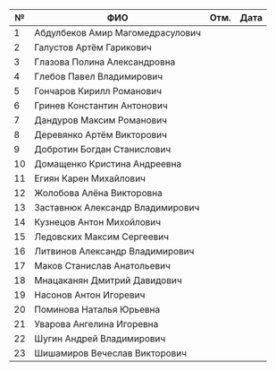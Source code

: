 | №   | ФИО                              | Отм. | Дата |
| --- | -------------------------------- | :--: | :--: |
| 1   | Абдулбеков Амир Магомедрасулович |      |      |
| 2   | Галустов Артём Гарикович         |      |      |
| 3   | Глазова Полина Александровна     |      |      |
| 4   | Глебов Павел Владимирович        |      |      |
| 5   | Гончаров Кирилл Романович        |      |      |
| 6   | Гринев Константин Антонович      |      |      |
| 7   | Дандуров Максим Романович        |      |      |
| 8   | Деревянко Артём Викторович       |      |      |
| 9   | Добротин Богдан Станислович      |      |      |
| 10  | Домащенко Кристина Андреевна     |      |      |
| 11  | Егиян Карен Михайлович           |      |      |
| 12  | Жолобова Алёна Викторовна        |      |      |
| 13  | Заставнюк Александр Владимирович |      |      |
| 14  | Кузнецов Антон Михойлович        |      |      |
| 15  | Ледовских Максим Сергеевич       |      |      |
| 16  | Литвинов Александр Владимирович  |      |      |
| 17  | Маков Станислав Анатольевич      |      |      |
| 18  | Мнацаканян Дмитрий Давидович     |      |      |
| 19  | Насонов Антон Игоревич           |      |      |
| 20  | Поминова Наталья Юрьевна         |      |      |
| 21  | Уварова Ангелина Игоревна        |      |      |
| 22  | Шугин Андрей Владимирович        |      |      |
| 23  | Шишамиров Вечеслав Викторович    |      |      |
